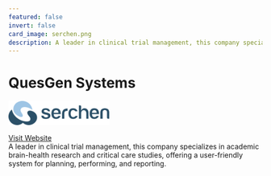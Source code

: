 ```yaml
---
featured: false
invert: false
card_image: serchen.png
description: A leader in clinical trial management, this company specializes in academic brain-health research and critical care studies, offering a user-friendly system for planning, performing, and reporting.
---
```


# QuesGen Systems
<img src="serchen.png" alt="Logo" style="max-width: 200px; height: auto;">

<a href="https://www.serchen.com/category/clinical-trial-management-software/">Visit Website</a>  
A leader in clinical trial management, this company specializes in academic brain-health research and critical care studies, offering a user-friendly system for planning, performing, and reporting.
